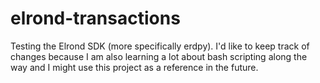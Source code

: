 # elrond-transactions

Testing the Elrond SDK (more specifically erdpy). I'd like to keep track of changes because I am also learning a lot about bash scripting along the way and I might use this project as a reference in the future.
